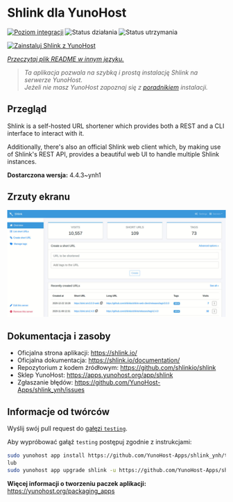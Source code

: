 <!--
To README zostało automatycznie wygenerowane przez <https://github.com/YunoHost/apps/tree/master/tools/readme_generator>
Nie powinno być ono edytowane ręcznie.
-->

# Shlink dla YunoHost

[![Poziom integracji](https://apps.yunohost.org/badge/integration/shlink)](https://ci-apps.yunohost.org/ci/apps/shlink/)
![Status działania](https://apps.yunohost.org/badge/state/shlink)
![Status utrzymania](https://apps.yunohost.org/badge/maintained/shlink)

[![Zainstaluj Shlink z YunoHost](https://install-app.yunohost.org/install-with-yunohost.svg)](https://install-app.yunohost.org/?app=shlink)

*[Przeczytaj plik README w innym języku.](./ALL_README.md)*

> *Ta aplikacja pozwala na szybką i prostą instalację Shlink na serwerze YunoHost.*  
> *Jeżeli nie masz YunoHost zapoznaj się z [poradnikiem](https://yunohost.org/install) instalacji.*

## Przegląd

Shlink is a self-hosted URL shortener which provides both a REST and a CLI interface to interact with it.

Additionally, there's also an official Shlink web client which, by making use of Shlink's REST API, provides a beautiful web UI to handle multiple Shlink instances.

**Dostarczona wersja:** 4.4.3~ynh1

## Zrzuty ekranu

![Zrzut ekranu z Shlink](./doc/screenshots/shlink-web-client-placeholder.jpg)

## Dokumentacja i zasoby

- Oficjalna strona aplikacji: <https://shlink.io/>
- Oficjalna dokumentacja: <https://shlink.io/documentation/>
- Repozytorium z kodem źródłowym: <https://github.com/shlinkio/shlink>
- Sklep YunoHost: <https://apps.yunohost.org/app/shlink>
- Zgłaszanie błędów: <https://github.com/YunoHost-Apps/shlink_ynh/issues>

## Informacje od twórców

Wyślij swój pull request do [gałęzi `testing`](https://github.com/YunoHost-Apps/shlink_ynh/tree/testing).

Aby wypróbować gałąź `testing` postępuj zgodnie z instrukcjami:

```bash
sudo yunohost app install https://github.com/YunoHost-Apps/shlink_ynh/tree/testing --debug
lub
sudo yunohost app upgrade shlink -u https://github.com/YunoHost-Apps/shlink_ynh/tree/testing --debug
```

**Więcej informacji o tworzeniu paczek aplikacji:** <https://yunohost.org/packaging_apps>

